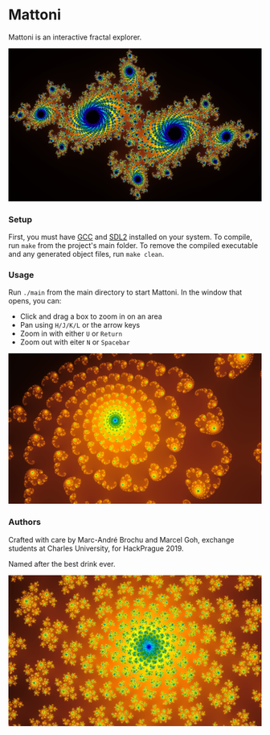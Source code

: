 # Mattoni

Mattoni is an interactive fractal explorer.

![julia4](media/julia4.png)

### Setup

First, you must have [GCC](https://gcc.gnu.org) and [SDL2](https://www.libsdl.org/download-2.0.php) installed on your system. To compile, run `make` from the project's main folder. To remove the compiled executable and any generated object files, run `make clean`.

### Usage

Run `./main` from the main directory to start Mattoni. In the window that opens, you can:

+ Click and drag a box to zoom in on an area
+ Pan using `H/J/K/L` or the arrow keys
+ Zoom in with either `U` or `Return`
+ Zoom out with eiter `N` or `Spacebar`

![julia3](media/julia3.png)

### Authors

Crafted with care by Marc-André Brochu and Marcel Goh, exchange students at Charles University, for HackPrague 2019.  

Named after the best drink ever.

![julia2](media/julia2.png)